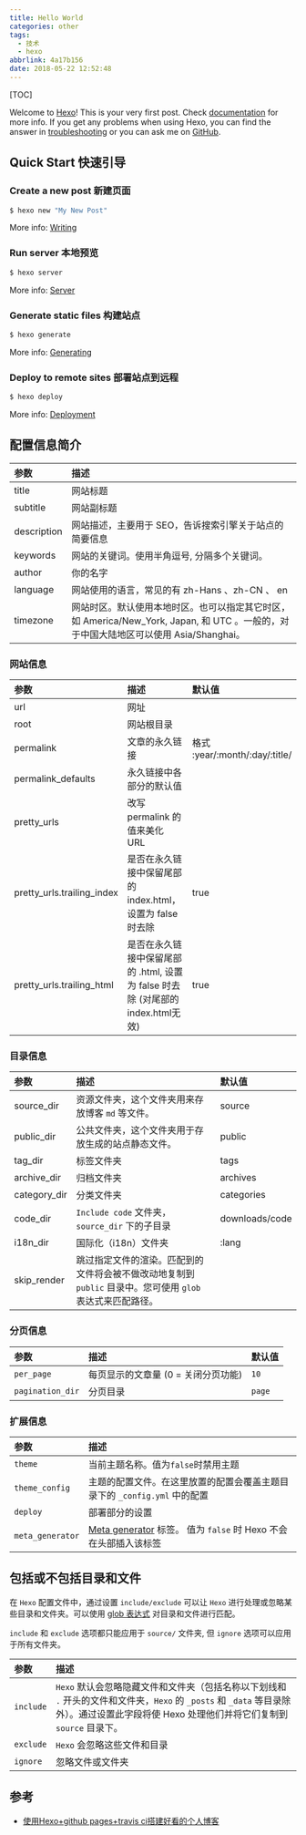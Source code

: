 ```yaml
---
title: Hello World
categories: other
tags:
  - 技术
  - hexo
abbrlink: 4a17b156
date: 2018-05-22 12:52:48
---
```


[TOC]

Welcome to [Hexo](https://hexo.io/)! This is your very first post. Check [documentation](https://hexo.io/docs/) for more info. If you get any problems when using Hexo, you can find the answer in [troubleshooting](https://hexo.io/docs/troubleshooting.html) or you can ask me on [GitHub](https://github.com/hexojs/hexo/issues).

<!-- more -->

## Quick Start 快速引导

### Create a new post 新建页面

``` bash
$ hexo new "My New Post"
```

More info: [Writing](https://hexo.io/docs/writing.html)

### Run server 本地预览

``` bash
$ hexo server
```

More info: [Server](https://hexo.io/docs/server.html)

### Generate static files 构建站点

``` bash
$ hexo generate
```

More info: [Generating](https://hexo.io/docs/generating.html)

### Deploy to remote sites 部署站点到远程

``` bash
$ hexo deploy
```

More info: [Deployment](https://hexo.io/docs/deployment.html)

## 配置信息简介

| 参数        | 描述                                                         |
| :---------- | :----------------------------------------------------------- |
| title       | 网站标题                                                     |
| subtitle    | 网站副标题                                                   |
| description | 网站描述，主要用于 SEO，告诉搜索引擎关于站点的简要信息       |
| keywords    | 网站的关键词。使用半角逗号, 分隔多个关键词。                 |
| author      | 你的名字                                                     |
| language    | 网站使用的语言，常见的有 zh-Hans 、zh-CN 、 en               |
| timezone    | 网站时区。默认使用本地时区。也可以指定其它时区，如 America/New_York, Japan, 和 UTC 。一般的，对于中国大陆地区可以使用 Asia/Shanghai。 |

### 网站信息

| 参数                       | 描述                                                         | 默认值                         |
| :------------------------- | :----------------------------------------------------------- | :----------------------------- |
| url                        | 网址                                                         |                                |
| root                       | 网站根目录                                                   |                                |
| permalink                  | 文章的永久链接                                               | 格式 :year/:month/:day/:title/ |
| permalink_defaults         | 永久链接中各部分的默认值                                     |                                |
| pretty_urls                | 改写 permalink 的值来美化 URL                                |                                |
| pretty_urls.trailing_index | 是否在永久链接中保留尾部的 index.html，设置为 false 时去除   | true                           |
| pretty_urls.trailing_html  | 是否在永久链接中保留尾部的 .html, 设置为 false 时去除 (对尾部的 index.html无效) | true                           |

### 目录信息

| 参数         | 描述                                                         | 默认值         |
| :----------- | :----------------------------------------------------------- | :------------- |
| source_dir   | 资源文件夹，这个文件夹用来存放博客 `md` 等文件。             | source         |
| public_dir   | 公共文件夹，这个文件夹用于存放生成的站点静态文件。           | public         |
| tag_dir      | 标签文件夹                                                   | tags           |
| archive_dir  | 归档文件夹                                                   | archives       |
| category_dir | 分类文件夹                                                   | categories     |
| code_dir     | `Include code` 文件夹，`source_dir` 下的子目录               | downloads/code |
| i18n_dir     | 国际化（i18n）文件夹                                         | :lang          |
| skip_render  | 跳过指定文件的渲染。匹配到的文件将会被不做改动地复制到 `public` 目录中。您可使用 `glob` 表达式来匹配路径。 |                |

### 分页信息

| 参数             | 描述                                | 默认值 |
| :--------------- | :---------------------------------- | :----- |
| `per_page`       | 每页显示的文章量 (0 = 关闭分页功能) | `10`   |
| `pagination_dir` | 分页目录                            | `page` |

### 扩展信息

| 参数             | 描述                                                         |
| :--------------- | :----------------------------------------------------------- |
| `theme`          | 当前主题名称。值为`false`时禁用主题                          |
| `theme_config`   | 主题的配置文件。在这里放置的配置会覆盖主题目录下的 `_config.yml` 中的配置 |
| `deploy`         | 部署部分的设置                                               |
| `meta_generator` | [Meta generator](https://developer.mozilla.org/zh-CN/docs/Web/HTML/Element/meta#属性) 标签。 值为 `false` 时 Hexo 不会在头部插入该标签 |

## 包括或不包括目录和文件

在 `Hexo` 配置文件中，通过设置 `include/exclude` 可以让 `Hexo` 进行处理或忽略某些目录和文件夹。可以使用 [glob 表达式](https://github.com/isaacs/minimatch) 对目录和文件进行匹配。

`include` 和 `exclude` 选项都只能应用于 `source/` 文件夹, 但 `ignore` 选项可以应用于所有文件夹。

| 参数      | 描述                                                         |
| :-------- | :----------------------------------------------------------- |
| `include` | `Hexo` 默认会忽略隐藏文件和文件夹（包括名称以下划线和 `.` 开头的文件和文件夹，`Hexo` 的 `_posts` 和 `_data` 等目录除外）。通过设置此字段将使 Hexo 处理他们并将它们复制到 `source` 目录下。 |
| `exclude` | `Hexo` 会忽略这些文件和目录                                  |
| `ignore`  | 忽略文件或文件夹                                             |

## 参考

- [使用Hexo+github pages+travis ci搭建好看的个人博客](https://mfrank2016.github.io/breeze-blog/2020/05/03/hexo/hexo-config/)

